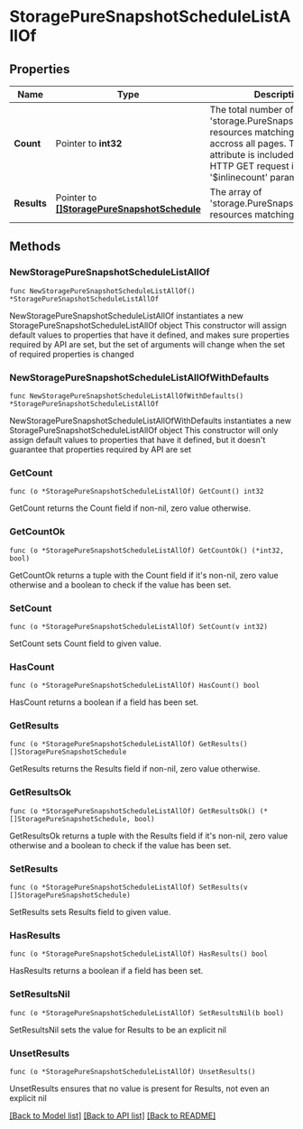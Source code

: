 # StoragePureSnapshotScheduleListAllOf

## Properties

Name | Type | Description | Notes
------------ | ------------- | ------------- | -------------
**Count** | Pointer to **int32** | The total number of &#39;storage.PureSnapshotSchedule&#39; resources matching the request, accross all pages. The &#39;Count&#39; attribute is included when the HTTP GET request includes the &#39;$inlinecount&#39; parameter. | [optional] 
**Results** | Pointer to [**[]StoragePureSnapshotSchedule**](StoragePureSnapshotSchedule.md) | The array of &#39;storage.PureSnapshotSchedule&#39; resources matching the request. | [optional] 

## Methods

### NewStoragePureSnapshotScheduleListAllOf

`func NewStoragePureSnapshotScheduleListAllOf() *StoragePureSnapshotScheduleListAllOf`

NewStoragePureSnapshotScheduleListAllOf instantiates a new StoragePureSnapshotScheduleListAllOf object
This constructor will assign default values to properties that have it defined,
and makes sure properties required by API are set, but the set of arguments
will change when the set of required properties is changed

### NewStoragePureSnapshotScheduleListAllOfWithDefaults

`func NewStoragePureSnapshotScheduleListAllOfWithDefaults() *StoragePureSnapshotScheduleListAllOf`

NewStoragePureSnapshotScheduleListAllOfWithDefaults instantiates a new StoragePureSnapshotScheduleListAllOf object
This constructor will only assign default values to properties that have it defined,
but it doesn't guarantee that properties required by API are set

### GetCount

`func (o *StoragePureSnapshotScheduleListAllOf) GetCount() int32`

GetCount returns the Count field if non-nil, zero value otherwise.

### GetCountOk

`func (o *StoragePureSnapshotScheduleListAllOf) GetCountOk() (*int32, bool)`

GetCountOk returns a tuple with the Count field if it's non-nil, zero value otherwise
and a boolean to check if the value has been set.

### SetCount

`func (o *StoragePureSnapshotScheduleListAllOf) SetCount(v int32)`

SetCount sets Count field to given value.

### HasCount

`func (o *StoragePureSnapshotScheduleListAllOf) HasCount() bool`

HasCount returns a boolean if a field has been set.

### GetResults

`func (o *StoragePureSnapshotScheduleListAllOf) GetResults() []StoragePureSnapshotSchedule`

GetResults returns the Results field if non-nil, zero value otherwise.

### GetResultsOk

`func (o *StoragePureSnapshotScheduleListAllOf) GetResultsOk() (*[]StoragePureSnapshotSchedule, bool)`

GetResultsOk returns a tuple with the Results field if it's non-nil, zero value otherwise
and a boolean to check if the value has been set.

### SetResults

`func (o *StoragePureSnapshotScheduleListAllOf) SetResults(v []StoragePureSnapshotSchedule)`

SetResults sets Results field to given value.

### HasResults

`func (o *StoragePureSnapshotScheduleListAllOf) HasResults() bool`

HasResults returns a boolean if a field has been set.

### SetResultsNil

`func (o *StoragePureSnapshotScheduleListAllOf) SetResultsNil(b bool)`

 SetResultsNil sets the value for Results to be an explicit nil

### UnsetResults
`func (o *StoragePureSnapshotScheduleListAllOf) UnsetResults()`

UnsetResults ensures that no value is present for Results, not even an explicit nil

[[Back to Model list]](../README.md#documentation-for-models) [[Back to API list]](../README.md#documentation-for-api-endpoints) [[Back to README]](../README.md)


